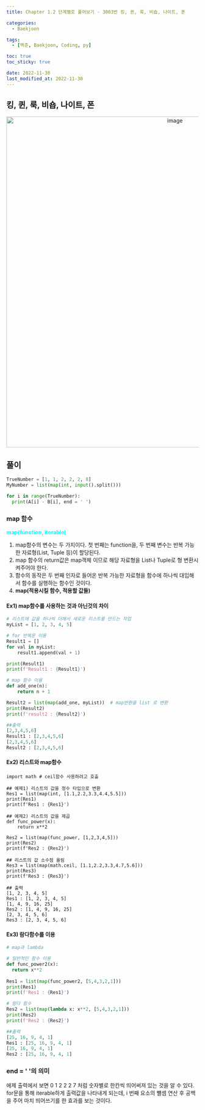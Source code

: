 ```yaml
---
title: Chapter 1.2 단계별로 풀어보기 - 3003번 킹, 퀸, 룩, 비숍, 나이트, 폰

categories: 
  - Baekjoon

tags:
  - [백준, Baekjoon, Coding, py]

toc: true
toc_sticky: true

date: 2022-11-30
last_modified_at: 2022-11-30
---
```


## 킹, 퀸, 룩, 비숍, 나이트, 폰

<p align = "center">
<img width="868" alt="image" src="https://user-images.githubusercontent.com/111734605/204680212-103ff8b9-c780-46e3-9aa0-c4a3f4cabfbf.png">
</p>

## 풀이 
```python
TrueNumber = [1, 1, 2, 2, 2, 8]
MyNumber = list(map(int, input().split()))

for i in range(TrueNumber):
  print(A[i] - B[i], end = ' ')
```

### map 함수

<span style = "color: aqua">**map(function, iterable)**</span>  

1) map함수의 변수는 두 가지이다. 첫 번째는 function을, 두 번째 변수는 반복 가능한 자료형(List, Tuple 등)이 할당된다.  
2) map 함수의 return값은 map객체 이므로 해당 자료형을 List나 Tuple로 형 변환시켜주어야 한다.  
3) 함수의 동작은 두 번째 인자로 들어온 반복 가능한 자료형을 함수에 하나씩 대입해서 함수를 실행하는 함수인 것이다.
4) **map(적용시킬 함수, 적용할 값들)**

#### Ex1) map함수를 사용하는 것과 아닌것의 차이
```python
# 리스트에 값을 하나씩 더해서 새로운 리스트를 만드는 작업
myList = [1, 2, 3, 4, 5]

# for 반복문 이용
Result1 = []
for val in myList:
    result1.append(val + 1)

print(Result1)
print(f'Result1 : {Result1}')

# map 함수 이용
def add_one(n):
    return n + 1

Result2 = list(map(add_one, myList))  # map반환을 list 로 변환
print(Result2)
print(f'result2 : {Result2}')

##출력
[2,3,4,5,6]
Result1 : [2,3,4,5,6]
[2,3,4,5,6]
Result2 : [2,3,4,5,6]
```

#### Ex2) 리스트와 map함수
```
import math # ceil함수 사용하려고 호출

## 예제1) 리스트의 값을 정수 타입으로 변환
Res1 = list(map(int, [1.1,2.2,3.3,4.4,5.5]))
print(Res1)
print(f'Res1 : {Res1}')
  
## 예제2) 리스트의 값을 제곱
def func_power(x):
    return x**2
 
Res2 = list(map(func_power, [1,2,3,4,5]))
print(Res2)
print(f'Res2 : {Res2}')

## 리스트의 값 소수점 올림
Res3 = list(map(math.ceil, [1.1,2.2,3.3,4.7,5.6]))
print(Res3)
print(f'Res3 : {Res3}')

## 출력
[1, 2, 3, 4, 5]
Res1 : [1, 2, 3, 4, 5]
[1, 4, 9, 16, 25]
Res2 : [1, 4, 9, 16, 25]
[2, 3, 4, 5, 6]
Res3 : [2, 3, 4, 5, 6]
```

#### Ex3) 람다함수를 이용
```python
# map과 lambda

# 일반적인 함수 이용
def func_power2(x):
  return x**2
  
Res1 = list(map(func_power2, [5,4,3,2,1]))
print(Res1)
print(f'Res1 : {Res1}')

# 람다 함수
Res2 = list(map(lambda x: x**2, [5,4,3,2,1]))
print(Res2)
print(f'Res2 : {Res2}')

##출력
[25, 16, 9, 4, 1]
Res1 : [25, 16, 9, 4, 1]
[25, 16, 9, 4, 1]
Res2 : [25, 16, 9, 4, 1]
```

### end = ' '의 의미
에제 출력에서 보면 0 1 2 2 2 7 처럼 숫자별로 한칸씩 띄어써져 있는 것을 알 수 있다. for문을 통해 iterable하게 출력값을 나타내게 되는데, i 번째 요소의 뺼셈 연산 후 공백을 주어
마치 띄어쓰기를 한 효과를 보는 것이다.

